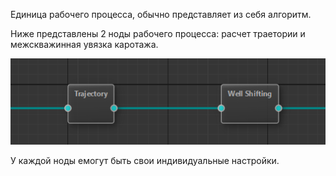 Единица рабочего процесса, обычно представляет из себя алгоритм.

Ниже представлены 2 ноды рабочего процесса: расчет траетории и межскважинная увязка каротажа.

![](../files/Node_1.png)

У каждой ноды емогут быть свои индивидуальные настройки.